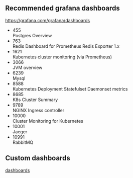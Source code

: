 ## Recommended grafana dashboards
https://grafana.com/grafana/dashboards
* 455  
Postgres Overview
* 763  
Redis Dashboard for Prometheus Redis Exporter 1.x
* 1621  
Kubernetes cluster monitoring (via Prometheus)
* 3066  
JVM overview
* 6239  
Mysql
* 8588  
Kubernetes Deployment Statefulset Daemonset metrics
* 8685  
K8s Cluster Summary
* 9789  
NGINX Ingress controller
* 10000  
Cluster Monitoring for Kubernetes
* 10001  
Jaeger
* 10991  
RabbitMQ

## Custom dashboards
[dashboards](./dashboard)
